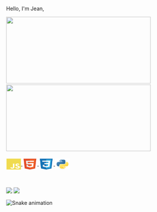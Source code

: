 Hello, I'm Jean,  

<div align="left">
  <a href="https://github.com/jeanguernaut">
  <img   width= "390em" height="180em" src="https://github-readme-stats.vercel.app/api?username=jeanguernaut&show_icons=false&theme=buefy&include_all_commits=true&count_private=true"/>
    <br>
  <img width= "390em" height="180em"  src="https://github-readme-stats.vercel.app/api/top-langs/?username=jeanguernaut&layout=compact&langs_count=7&theme=buefy"/>
</div>

<div style="display: inline_block"><br>
  <img align="center" alt="jeanguernaut-Js" height="30" width="40" src="https://raw.githubusercontent.com/devicons/devicon/master/icons/javascript/javascript-plain.svg">
  <img align="center" alt="jeanguernaut-HTML" height="30" width="40" src="https://raw.githubusercontent.com/devicons/devicon/master/icons/html5/html5-original.svg">
  <img align="center" alt="jeanguernaut-CSS" height="30" width="40" src="https://raw.githubusercontent.com/devicons/devicon/master/icons/css3/css3-original.svg">
  <img align="center" alt="jeanguernaut-Python" height="30" width="40" src="https://raw.githubusercontent.com/devicons/devicon/master/icons/python/python-original.svg">
</div>

<br>
<br>

<div>

  <a href="https://instagram.com/jeanguernaut" target="_blank"><img src="https://img.shields.io/badge/-Instagram-%23E4405F?style=for-the-badge&logo=instagram&logoColor=white" target="_blank"></a>
  <a href="https://wa.me/5511989376154" target="_blank"><img src="https://img.shields.io/badge/WhatsApp-25D366?style=for-the-badge&logo=whatsapp&logoColor=white"></a>
  
  ![Snake animation](https://github.com/jeanguernaut/jeanguernaut/blob/output/github-contribution-grid-snake.svg)
  </div>
